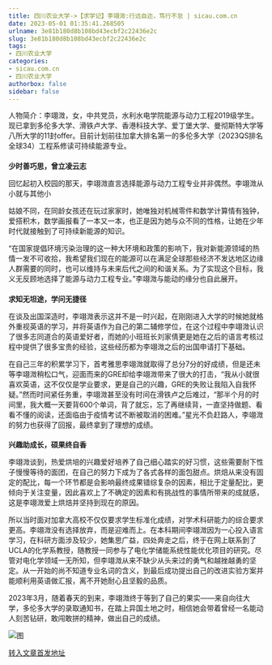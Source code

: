 ```yaml
---
title: 四川农业大学->【求学记】李翊溦:行远自迩，笃行不怠 | sicau.com.cn
date: 2023-05-01 01:35:41.268505
urlname: 3e81b180d8b108bd43ecbf2c22436e2c
slug: 3e81b180d8b108bd43ecbf2c22436e2c
tags: 
- 四川农业大学
categories:
- sicau.com.cn
- 四川农业大学
authorbox: false
sidebar: false
---
```

人物简介：李翊溦，女，中共党员，水利水电学院能源与动力工程2019级学生。现已拿到多伦多大学、滑铁卢大学、香港科技大学、爱丁堡大学、曼彻斯特大学等八所大学的11封offer。目前计划前往加拿大排名第一的多伦多大学（2023QS排名全球34）工程系修读可持续能源专业。

####

**少时善巧思，曾立凌云志**

回忆起初入校园的那天，李翊溦直言选择能源与动力工程专业并非偶然。李翊溦从小就与其他小
<!--more-->
姑娘不同，在同龄女孩还在玩过家家时，她唯独对机械零件和数学计算情有独钟，爱搭积木，数学画报看了一本又一本，也正是因为她与众不同的性格，让她在少年时代就接触到了可持续新能源的知识。

“在国家提倡环境污染治理的这一种大环境和政策的影响下，我对新能源领域的热情一发不可收拾，我希望我们现在的能源可以在满足全球那些经济不发达地区边缘人群需要的同时，也可以维持与未来后代之间的和谐关系。为了实现这个目标，我义无反顾地选择了能源与动力工程专业。”李翊溦与能动的缘分也自此展开。

####

**求知无坦途，学问无捷径**

在谈及出国深造时，李翊溦表示这并不是一时兴起，在刚刚进入大学的时候她就格外重视英语的学习，并将英语作为自己的第二辅修学位，在这个过程中李翊溦认识了很多志同道合的英语爱好者，而她的小班班长刘家倩更是她在之后的语言考核过程中提供了很多宝贵的经验，这些经历都为李翊溦之后的出国申请打下基础。

在自己三年的积累学习下，首考雅思李翊溦就取得了总分7分的好成绩，但是还未等李翊溦稍松口气，迎面而来的GRE却给李翊溦带来了很大的打击，“我从小就很喜欢英语，这不仅仅是学业要求，更是自己的兴趣，GRE的失败让我陷入自我怀疑。”然而时间紧任务重，李翊溦甚至没有时间在滑铁卢之后难过，“那半个月的时间里，我大概一天要背600个单词，背了就忘，忘了再继续背，一直坚持做题、看看不懂的阅读，还面临由于疫情考试不断被取消的困难。”星光不负赶路人，李翊溦的努力也获得了回报，最终拿到了理想的成绩。

####

**兴趣助成长，硕果终自香**

李翊溦谈到，热爱烘培的兴趣爱好培养了自己细心踏实的好习惯，这些需要耐下性子慢慢等待的面团，在自己的努力下成为了各式各样的面包甜点。烘焙从来没有固定的配比，每一个环节都是会影响最终成果错综复杂的因素，相比于定量配比，更倾向于关注变量，因此喜欢上了不确定的因素和有挑战性的事情所带来的成就感，这是李翊溦爱上烘焙并坚持到现在的原因。

所以当时面对加拿大高校不仅仅要求学生标准化成绩，对学术科研能力的综合要求更高。李翊溦没有选择放弃，而是迎难而上。在本科期间李翊溦因为一心投入语言学习，在科研方面涉及较少，她集思广益，四处奔走之后，终于在网上联系到了UCLA的化学系教授，随教授一同参与了电化学储能系统性能优化项目的研究。尽管对电化学领域一无所知，但李翊溦从来不缺少从头来过的勇气和越挫越勇的坚定。从一开始的尚不知道专业名词的含义，到最后成功提出自己的改进实验方案并能顺利用英语做汇报，离不开她耐心且坚毅的品质。

2023年3月，随着春天的到来，李翊溦终于等到了自己的果实——来自向往大学，多伦多大学的录取通知书，在踏上异国土地之时，相信她会带着曾经一名能动人刻苦钻研，敢闯敢拼的精神，做出自己的成绩。

![图](https://news.sicau.edu.cn/__local/0/3E/FD/481E2DBB2BD8A927DF3C68F20B2_AB3D29AD_4864D.png)

[转入文章首发地址](https://news.sicau.edu.cn/info/1078/72011.htm)